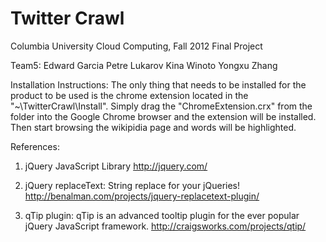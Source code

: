 Twitter Crawl
============
Columbia University
Cloud Computing, Fall 2012
Final Project

Team5:
Edward Garcia
Petre Lukarov
Kina Winoto
Yongxu Zhang

Installation Instructions:
The only thing that needs to be installed for the product to be used
is the chrome extension located in the "~\TwitterCrawl\Install".
Simply drag the "ChromeExtension.crx" from the folder into
the Google Chrome browser and the extension will be installed.
Then start browsing the wikipidia page and words will be highlighted.


References:
1. jQuery JavaScript Library
http://jquery.com/

2. jQuery replaceText: String replace for your jQueries!
http://benalman.com/projects/jquery-replacetext-plugin/

3. qTip plugin: qTip is an advanced tooltip plugin for the ever popular jQuery JavaScript framework.
http://craigsworks.com/projects/qtip/

